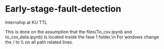 # Early-stage-fault-detection
Internship at KU TTL

This is done on the assumption that the files(To_csv.ipynb and to_csv_data.ipynb) is located inside the fase 1 folder.\n
For windows change the / to \\\ on all path related lines.
